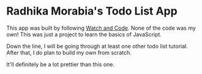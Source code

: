 # Radhika Morabia's Todo List App

This app was built by following [Watch and Code](http://rmorabia.com). None of the code was my own! This was just a project to learn the basics of JavaScript.

Down the line, I will be going through at least one other todo list tutorial. After that, I do plan to build my own from scratch.

It'll definitely be a lot prettier than this one.
